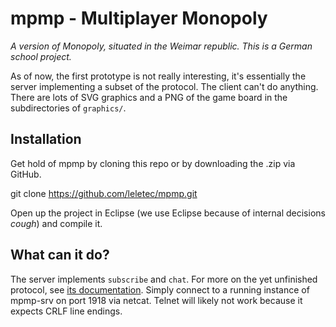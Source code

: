 mpmp - Multiplayer Monopoly
===========================

*A version of Monopoly, situated in the Weimar republic. This is a German school project.*

As of now, the first prototype is not really interesting, it's essentially the server implementing
a subset of the protocol. The client can't do anything. There are lots of SVG graphics and a PNG of
the game board in the subdirectories of `graphics/`.

Installation
------------

Get hold of mpmp by cloning this repo or by downloading the .zip via GitHub.

  git clone https://github.com/leletec/mpmp.git

Open up the project in Eclipse (we use Eclipse because of internal decisions *cough*) and compile it.

What can it do?
---------------

The server implements `subscribe` and `chat`. For more on the yet unfinished protocol, see [its documentation](proto.md).
Simply connect to a running instance of mpmp-srv on port 1918 via netcat. Telnet will likely not work because it expects CRLF line endings.
